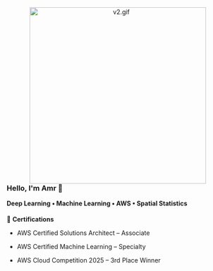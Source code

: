 <!-- GIF with no space below -->
<p align="center" style="margin: 0; padding: 0;">
  <img src="v2.gif" width="400" alt="v2.gif" style="display: block; margin: 0; padding: 0;" />
</p>

<!-- Optional Text -->
<h3 align="left" style="margin-top: 0;">Hello, I'm Amr 👋</h3>
<h4 align="left" style="margin-top: 0;">Deep Learning • Machine Learning • AWS • Spatial Statistics</h4>

<!-- Certifications Section -->
<p align="left">
  🏅 <strong>Certifications</strong><br>
  
  - AWS Certified Solutions Architect – Associate
  
  - AWS Certified Machine Learning – Specialty
    
  - AWS Cloud Competition 2025 – 3rd Place Winner
</p>
